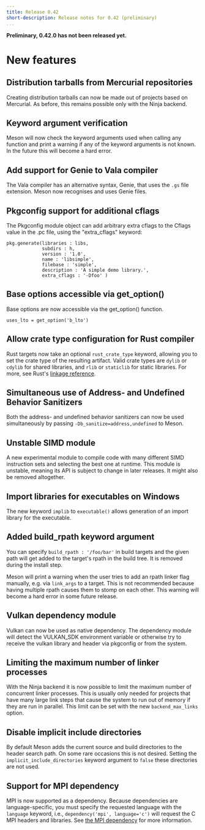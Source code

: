 ```yaml
---
title: Release 0.42
short-description: Release notes for 0.42 (preliminary)
...
```


**Preliminary, 0.42.0 has not been released yet.**

# New features

## Distribution tarballs from Mercurial repositories

Creating distribution tarballs can now be made out of projects based on
Mercurial. As before, this remains possible only with the Ninja backend.

## Keyword argument verification

Meson will now check the keyword arguments used when calling any function
and print a warning if any of the keyword arguments is not known. In the
future this will become a hard error.

## Add support for Genie to Vala compiler

The Vala compiler has an alternative syntax, Genie, that uses the `.gs`
file extension. Meson now recognises and uses Genie files.

## Pkgconfig support for additional cflags

The Pkgconfig module object can add arbitrary extra cflags to the Cflags
value in the .pc file, using the "extra_cflags" keyword:
```meson
pkg.generate(libraries : libs,
             subdirs : h,
             version : '1.0',
             name : 'libsimple',
             filebase : 'simple',
             description : 'A simple demo library.',
             extra_cflags : '-Dfoo' )
```

## Base options accessible via get_option()

Base options are now accessible via the get_option() function.
```meson
uses_lto = get_option('b_lto')
```

## Allow crate type configuration for Rust compiler

Rust targets now take an optional `rust_crate_type` keyword, allowing
you to set the crate type of the resulting artifact. Valid crate types
are `dylib` or `cdylib` for shared libraries, and `rlib` or
`staticlib` for static libraries. For more, see
Rust's [linkage reference][rust-linkage].

[rust-linkage]: https://doc.rust-lang.org/reference/linkage.html

## Simultaneous use of Address- and Undefined Behavior Sanitizers

Both the address- and undefined behavior sanitizers can now be used
simultaneously by passing `-Db_sanitize=address,undefined` to Meson.

## Unstable SIMD module

A new experimental module to compile code with many different SIMD
instruction sets and selecting the best one at runtime. This module
is unstable, meaning its API is subject to change in later releases.
It might also be removed altogether.


## Import libraries for executables on Windows

The new keyword `implib` to `executable()` allows generation of an import
library for the executable.

## Added build_rpath keyword argument

You can specify `build_rpath : '/foo/bar'` in build targets and the
given path will get added to the target's rpath in the build tree. It
is removed during the install step.

Meson will print a warning when the user tries to add an rpath linker
flag manually, e.g. via `link_args` to a target. This is not
recommended because having multiple rpath causes them to stomp on each
other. This warning will become a hard error in some future release.


## Vulkan dependency module

Vulkan can now be used as native dependency. The dependency module will detect 
the VULKAN_SDK environment variable or otherwise try to receive the vulkan
library and header via pkgconfig or from the system.

## Limiting the maximum number of linker processes

With the Ninja backend it is now possible to limit the maximum number of
concurrent linker processes. This is usually only needed for projects
that have many large link steps that cause the system to run out of
memory if they are run in parallel. This limit can be set with the
new `backend_max_links` option.

## Disable implicit include directories

By default Meson adds the current source and build directories to the
header search path. On some rare occasions this is not desired. Setting
the `implicit_include_directories` keyword argument to `false` these
directories are not used.

## Support for MPI dependency

MPI is now supported as a dependency. Because dependencies are
language-specific, you must specify the requested language with the `language`
keyword, i.e., `dependency('mpi', language='c')` will request the C MPI headers
and libraries. See [the MPI dependency](Dependencies.md#mpi) for more
information.
